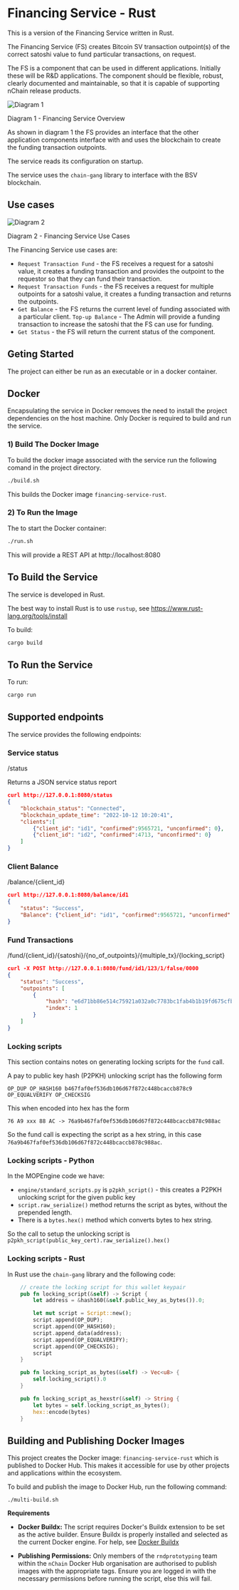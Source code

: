 # Financing Service - Rust

This is a version of the Financing Service written in Rust.

The Financing Service (FS) creates Bitcoin SV transaction outpoint(s) of the correct satoshi value to fund particular transactions, on request.

The FS is a component that can be used in different applications. Initially these will be R&D applications. The component should be flexible, robust, clearly documented and maintainable, so that it is capable of supporting nChain release products.


![Diagram 1](docs/diagrams/overview.png)

Diagram 1 - Financing Service Overview

As shown in diagram 1 the FS provides an interface that the other application components interface with and uses the blockchain to create the funding transaction outpoints.

The service reads its configuration on startup.

The service uses the `chain-gang` library to interface with the BSV blockchain.


## Use cases

![Diagram 2](docs/diagrams/use-case.png)

Diagram 2 - Financing Service Use Cases

The Financing Service use cases are:
* `Request Transaction Fund` - the FS receives a request for a satoshi value, it creates a funding transaction and provides the outpoint to the requestor so that they can fund their transaction.
* `Request Transaction Funds` - the FS receives a request for multiple outpoints for  a satoshi value, it creates a funding transaction and returns the outpoints.
* `Get Balance` - the FS returns the current level of funding associated with a particular client.
`Top-up Balance` - The Admin will provide a funding transaction to increase the satoshi that the FS can use for funding.
* `Get Status` - the FS will return the current status of the component.



## Geting Started

The project can either be run as an executable or in a docker container.


## Docker
Encapsulating the service in Docker removes the need to install the project dependencies on the host machine.
Only Docker is required to build and run the service.
### 1) Build The Docker Image
To build the docker image associated with the service run the following comand in the project directory.
```bash
./build.sh
```
This builds the Docker image `financing-service-rust`.
### 2) To Run the Image
The to start the Docker container:
```bash
./run.sh
```
This will provide a REST API at http://localhost:8080


## To Build the Service
The service is developed in Rust.

The best way to install Rust is to use `rustup`, see https://www.rust-lang.org/tools/install

To build:
```bash
cargo build
```

## To Run the Service
To run:
```bash
cargo run
```
## Supported endpoints
The service provides the following endpoints:
### Service status
/status

Returns a JSON service status report
```JSON
curl http://127.0.0.1:8080/status
{
    "blockchain_status": "Connected",
    "blockchain_update_time": "2022-10-12 10:20:41",
    "clients":[
        {"client_id": "id1", "confirmed":9565721, "unconfirmed": 0},
        {"client_id": "id2", "confirmed":4713, "unconfirmed": 0}
    ]
}
```

### Client Balance
/balance/{client_id}
```JSON
curl http://127.0.0.1:8080/balance/id1
{
    "status": "Success",
    "Balance": {"client_id": "id1", "confirmed":9565721, "unconfirmed": 0}
}
```

### Fund Transactions
/fund/{client_id}/{satoshi}/{no_of_outpoints}/{multiple_tx}/{locking_script}
```JSON
curl -X POST http://127.0.0.1:8080/fund/id1/123/1/false/0000
{
    "status": "Success",
    "outpoints": [
        {
            "hash": "e6d71bb86e514c75921a032a0c7783bc1fab4b1b19fd675cfb3f0b918a3460a8",
            "index": 1
        }
    ]
}
```

### Locking scripts
This section contains notes on generating locking scripts for the `fund` call.

A pay to public key hash (P2PKH) unlocking script has the following form
```
OP_DUP OP_HASH160 b467faf0ef536db106d67f872c448bcaccb878c9 OP_EQUALVERIFY OP_CHECKSIG
```
This when encoded into hex has the form
```
76 A9 xxx 88 AC -> 76a9b467faf0ef536db106d67f872c448bcaccb878c988ac
```
So the fund call is expecting the script as a hex string, in this case `76a9b467faf0ef536db106d67f872c448bcaccb878c988ac`. 

### Locking scripts - Python 
In the MOPEngine code we have:
*  `engine/standard_scripts.py` is `p2pkh_script()` - this creates a P2PKH unlocking script for the given public key
* `script.raw_serialize()` method returns the script as bytes, without the prepended length.
* There is a `bytes.hex()` method which converts bytes to hex string.


So the call to setup the unlocking script is `p2pkh_script(public_key_cert).raw_serialize().hex()`


### Locking scripts - Rust
In Rust use the `chain-gang` library and the following code: 
``` rust
    // create the locking script for this wallet keypair
    pub fn locking_script(&self) -> Script {
        let address = &hash160(&self.public_key_as_bytes()).0;

        let mut script = Script::new();
        script.append(OP_DUP);
        script.append(OP_HASH160);
        script.append_data(address);
        script.append(OP_EQUALVERIFY);
        script.append(OP_CHECKSIG);
        script
    }

    pub fn locking_script_as_bytes(&self) -> Vec<u8> {
        self.locking_script().0
    }

    pub fn locking_script_as_hexstr(&self) -> String {
        let bytes = self.locking_script_as_bytes();
        hex::encode(bytes)
    }
```

## Building and Publishing Docker Images

This project creates the Docker image: ```financing-service-rust``` which is published to Docker Hub.  This makes it accessible for use by other projects and applications within the ecosystem.

To build and publish the image to Docker Hub, run the following command:
```
./multi-build.sh
```

**Requirements**

- **Docker Buildx:** The script requires Docker's Buildx extension to be set as the active builder. Ensure Buildx is properly installed and selected as the current Docker engine. For help, see [Docker Buildx](https://docs.docker.com/build/builders/)  

- **Publishing Permissions:** Only members of the ```rndprototyping``` team within the ```nChain``` Docker Hub organisation are authorised to publish images with the appropriate tags. Ensure you are logged in with the necessary permissions before running the script, else this will fail.




